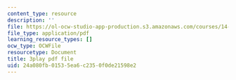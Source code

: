 ```yaml
---
content_type: resource
description: ''
file: https://ol-ocw-studio-app-production.s3.amazonaws.com/courses/14-01-principles-of-microeconomics-fall-2018/24a080fb01535ea6c2350f0de21598e2_OkTw766oCs.pdf
file_type: application/pdf
learning_resource_types: []
ocw_type: OCWFile
resourcetype: Document
title: 3play pdf file
uid: 24a080fb-0153-5ea6-c235-0f0de21598e2
---
```

